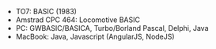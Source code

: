  - TO7: BASIC (1983)
 - Amstrad CPC 464: Locomotive BASIC
 - PC: GWBASIC/BASICA, Turbo/Borland Pascal, Delphi, Java
 - MacBook: Java, Javascript (AngularJS, NodeJS)